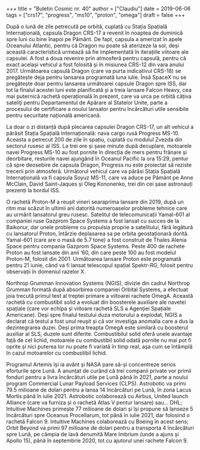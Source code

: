 +++
title = "Buletin Cosmic nr. 40"
author = ["Claudiu"]
date = 2019-06-06
tags = ["crs17", "progress", "ms10", "proton", "omega"]
draft = false
+++

După o lună de zile petrecută pe orbită, cuplată cu Stația Spațială Internațională, capsula Dragon CRS-17 a revenit în noaptea de duminică spre luni cu bine înapoi pe Pământ. De fapt, capsula a amerizat în apele Oceanului Atlantic, pentru că Dragon nu poate să aterizeze la sol, deși această caracteristică urmează să fie implementată în iterațiile viitoare ale capsulei. A fost a doua revenire prin atmosferă pentru capsulă, pentru că exact același vehicul a fost folosită și în misiunea CRS-12 din vara anului 2017. Următoarea capsulă Dragon (care va purta indicativul CRS-18) se pregătește deja pentru lansarea programată luna iulie. Însă SpaceX nu se pregătește doar pentru lansarea următoarei capsule Dragon spre ISS, dar tot la finalul acestei luni este planificată și a treia lansare Falcon Heavy, cea mai puternică rachetă operațională în prezent, care va urca pe orbită câțiva sateliți pentru Departamentul de Apărare al Statelor Unite, parte a procesului de certificare a noului lansator pentru încărcături utile sensibile pentru securitate națională americană.

La doar o zi distanță după plecarea capsulei Dragon CRS-17, un alt vehicul a părăsit Stația Spațială Internațională: nava cargo rusă Progress MS-10. Aceasta a petrecut 200 de zile în spațiu, cuplată cu modulul Zvezda din sectorul rusesc al ISS. La trei ore și șase minute după decuplare, motoarele navei Progress MS-10 au fost pornite în direcția de mers pentru frânare și deorbitare, resturile navei ajungând în Oceanul Pacific la ora 15:29, pentur că spre deosebire de capsula Dragon, Progress nu este proiectat să reziste trecerii prin atmosferă. Următorul vehicul care va părăsi Stația Spațială Internațională va fi capsula Soyuz MS-11, care va aduce pe Pământ pe Anne McClain, David Saint-Jaques și Oleg Kononenko, trei din cei șase astronauți prezenți la bordul ISS.

O rachetă Proton-M a reușit vineri searaprima lansare din 2019, după un ritm mai scăzut în ultimii ani datorită numeroaselor probleme tehnice care au urmărit lansatorul greu rusesc. Satelitul de telecomunicații Yamal-601 al companiei ruse Gazprom Space Systems a fost lansat cu succes de la Baikonur, dar unele probleme cu propulsia proprie a satelitului, fără legătură cu lansatorul Proton, întârzie deplasarea sa pe orbita geostaționară dorită. Yamal-601 (care are o masă de 5.7 tone) a fost construit de Thales Alenia Space pentru compania Gazprom Space Systems. Peste 400 de rachete Proton au fost lansate din anii ‘60, din care peste 100 au fost modelul Proton-M, folosit din 2001. Următoarea lansare Proton este programată pentru 21 iunie, când va fi lansat telescopul spațial Spektr-RG, folosit pentru observații în domeniul razelor X.

Northrop Grumman Innovation Systems (NGIS), divizie din cadrul Northrop Grumman formată după absorbirea companiei Orbital Systems, a efectuat joia trecută primul test al treptei primare a viitoarei rachete OmegA. Această rachetă cu combustibil solid a evoluat din boosterele auxiliare ale navetei spațiale (care vor echipa și viitoare rachetă SLS a Agenției Spațiale Americane). Deși spre finalul testului duza motorului a explodat, NGIS a declarat că testul a fost unul reușit și că vor investiga anomalia care a dus la dezintegrarea duzei. Deși prima treapta OmegA este similară cu boosterul auxiliar al SLS, duzele sunt diferite. Combustibilul solid oferă unele avantaje față de cel lichid, motoarele cu combustibil solid odată pornite nu mai pot fi oprite și nici puterea lor nu poate fi variată în timp real, așa cum se întâmplă în cazul motoarelor cu combustibil lichid.

Programul Artemis își ia avânt și NASA pare să-și concentreze serios eforturile spre Lună. A anunțat de curând că trei companii private vor primii fonduri pentru a livra încărcături utile pe Lună până în 2021, parte a noului program Commercial Lunar Payload Services (CLPS). Astrobotic va primi 79.5 milioane de dolari pentru a lansa 14 încărcături pe Lună, în zona Lacus Mortis până în iulie 2021. Astrobotic colaborează cu Airbus, United launch Alliance (care va furniza și o rachetă Atlas V pentur lansare) sau… DHL; Intuitive Machines primește 77 milioane de dolari și își propune să lanseze 5 încărcături spre Oceanus Procellarum, tot până în iulie 2021, dar folosind o rachetă Falcon 9. Intuitive Machines colaborează cu Boeing în acest sens; Orbit Beyond va primi 97 milioane de dolari pentru a transporta 4 încărcături spre Lună, pe câmpia de lavă denumită Mare Imbrium (unde a ajuns și Apollo 15), până în septembrie 2020, tot cu ajutorul unei rachete Falcon 9.